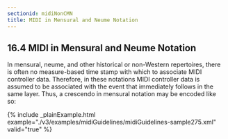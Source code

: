 ```yaml
---
sectionid: midiNonCMN
title: MIDI in Mensural and Neume Notation
---
```



<h2 id="midiNonCMN">
   <span class="headingNumber">16.4</span>
   <span class="head">MIDI in Mensural and Neume Notation</span>
</h2>
In mensural, neume, and other historical or non-Western repertoires, there is often
no
measure-based time stamp with which to associate MIDI controller data. Therefore,
in these
notations MIDI controller data is assumed to be associated with the event that immediately
follows in the same layer. Thus, a crescendo in mensural notation may be encoded like
so:


{% include _plainExample.html example="./v3/examples/midiGuidelines/midiGuidelines-sample275.xml" valid="true" %}

